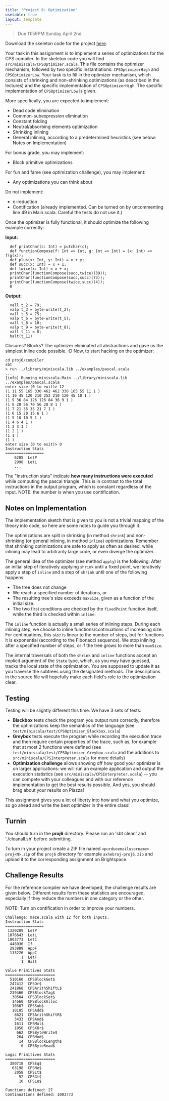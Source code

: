 ```yaml
---
title: "Project 6: Optimization"
usetable: true
layout: template
---
```


> Due 11:59PM Sunday April 2nd

Download the skeleton code for the project
[here](https://www.cs.purdue.edu/homes/jia137/cs502/proj6.zip).

Your task in this assignment is to implement a series of optimizations
for the CPS compiler. In the skeleton code you will find
`src/miniscala/CPSOptimizer.scala`. This file contains the
optimizer mechanism, followed by two specific instantiations:
`CPSOptimizerHigh` and `CPSOptimizerLow`. Your task is to
fill in the optimizer mechanism, which consists of shrinking and
non-shrinking optimizations (as described in the lectures) and the
specific implementation of `CPSOptimizerHigh`. The specific
implementation of `CPSOptimizerLow` is given.

More specifically, you are expected to implement:

-   Dead code elimination
-   Common-subexpression elimination
-   Constant folding
-   Neutral/absorbing elements optimization
-   Shrinking inlining
-   General inlining, according to a predetermined heuristics (see
    below: Notes on Implementation)

For bonus grade, you may implement:

-   Block primitive optimizations

For fun and fame (see optimization challenge), you may implement:

-   Any optimizations you can think about

Do not implement:

-   η-reduction
-   Contification (already implemented. Can be turned on by uncommenting
    line 49 in Main.scala. Careful the tests do not use it.)

Once the optimizer is fully functional, it should optimize the following
example correctly:

**Input:**

      def printChar(c: Int) = putchar(c);
      def functionCompose(f: Int => Int, g: Int => Int) = (x: Int) => f(g(x));
      def plus(x: Int, y: Int) = x + y;
      def succ(x: Int) = x + 1;
      def twice(x: Int) = x + x;
      printChar(functionCompose(succ,twice)(39));
      printChar(functionCompose(succ,succ)(73));
      printChar(functionCompose(twice,succ)(4));
      0

**Output:**

      vall t_2 = 79;
      valp t_3 = byte-write(t_2);
      vall t_5 = 75;
      valp t_6 = byte-write(t_5);
      vall t_8 = 10;
      valp t_9 = byte-write(t_8);
      vall t_11 = 0;
      halt(t_11)

Closures? Blocks? The optimizer eliminated all abstractions and gave us
the simplest inline code possible. :D
Now, to start hacking on the optimizer:

    cd proj6/compiler
    sbt
    > run ../library/miniscala.lib ../examples/pascal.scala
    ...
    [info] Running miniscala.Main ../library/miniscala.lib ../examples/pascal.scala
    enter size (0 to exit)> 12
    (1 11 55 165 330 462 462 330 165 55 11 1 )
    (1 10 45 120 210 252 210 120 45 10 1 )
    (1 9 36 84 126 126 84 36 9 1 )
    (1 8 28 56 70 56 28 8 1 )
    (1 7 21 35 35 21 7 1 )
    (1 6 15 20 15 6 1 )
    (1 5 10 10 5 1 )
    (1 4 6 4 1 )
    (1 3 3 1 )
    (1 2 1 )
    (1 1 )
    (1 )
    enter size (0 to exit)> 0
    Instruction Stats
    =================
        6205  LetP
        2998  LetL
        ...

The "Instruction stats" indicate **how many instructions were
executed** while computing the pascal triangle. This is in contrast to
the total instructions in the output program, which is constant
regardless of the input. NOTE: the number is when you use contification.

## Notes on Implementation

The implementation sketch that is given to you is not a trivial mapping
of the theory into code, so here are some notes to guide you through it.

The optimizations are split in shrinking (in method `shrink`) and
non-shrinking (or general inlining, in method `inline`)
optimizations. Remember that shrinking optimizations are safe to apply
as often as desired, while inlining may lead to arbitrarily large code,
or even diverge the optimizer.

The general idea of the optimizer (see method `apply`) is the
following: After an initial step of iteratively applying `shrink`
until a fixed point, we iteratively apply a step of `inline` and a
step of `shrink` until one of the following happens:

-   The tree does not change
-   We reach a specified number of iterations, or
-   The resulting tree's size exceeds `maxSize`, given as a
    function of the initial size.
-   The two first conditions are checked by the `fixedPoint`
    function itself, while the third is checked within `inline`.

The `inline` function is actually a small series of inlining
steps. During each inlining step, we choose to inline
functions/continuations of increasing size. For continuations, this size
is linear to the number of steps, but for functions it is exponential
(according to the Fibonacci sequence). We stop inlining after a
specified number of steps, or if the tree grows to more than
`maxSize`.

The internal traversals of both the `shrink` and `inline`
functions accept an implicit argument of the `State` type, which,
as you may have guessed, tracks the local state of the optimization. You
are supposed to update it as you traverse the subtrees using the
designated methods. The descriptions in the source file will hopefully
make each field's role to the optimization clear.

## Testing

Testing will be slightly different this time. We have 3 sets of tests:

-   **Blackbox** tests check the program you output runs correctly,
    therefore the optimizations keep the semantics of the language (see
    `test/miniscala/test/CPSOptimizer_Blackbox.scala`)
-   **Greybox** tests execute the program while recording the execution
    trace and then require certain properties of the trace, such as, for
    example that at most 2 functions were defined (see
    `test/miniscala/test/CPSOptimizer_Greybox.scala` and the
    additions to `src/miniscala/CPSInterpreter.scala` for more
    details)
-   **Optimization challenge** allows showing off how good your
    optimizer is on larger applications: we will run an example
    application and output the execution statistics (see
    `src/miniscala/CPSInterpreter.scala`) -- you can compete with
    your colleagues and with our reference implementation to get the
    best results possible. And yes, you should brag about your results
    on Piazza!

This assignment gives you a lot of liberty into how and what you
optimize, so go ahead and write the best optimizer in the entire class!

## Turnin

You should turn in the **proj6** directory. Please run an 'sbt clean'
and './cleanall.sh' before submitting.

To turn in your project create a ZIP file named
`<purdueemailusername>-proj<N>.zip` of the `proj6` directory for
example `axhebraj-proj6.zip` and upload it to the corresponding
assignment on Brightspace.

## Challenge Results

For the reference compiler we have developed, the challenge results are
given below. Different results form these statistics are encouraged,
especially if they reduce the numbers in one category or the other.

NOTE: Turn on contification in order to improve your numbers.

    Challenge: maze.scala with 12 for both inputs.
    Instruction Stats
    =================
     1320209  LetP
     1076643  LetL
     1003773  LetC
      446036  If
      293889  AppF
      113226  AppC
           1  LetF
           1  Halt

    Value Primitives Stats
    ======================
      510160  CPSBlockGet$
      247412  CPSOr$
      241868  CPSArithShiftL$
      239466  CPSBlockTag$
       30504  CPSBlockSet$
       14660  CPSBlockAlloc
       10367  CPSSub$
       10105  CPSAdd$
        8621  CPSArithShiftR$
        3433  CPSAnd$
        1611  CPSMul$
        1056  CPSXOr$
         662  CPSByteWrite$
         264  CPSMod$
          14  CPSBlockLength$
           6  CPSByteRead$

    Logic Primitives Stats
    ======================
      380718  CPSEq$
       63198  CPSNe$
        2058  CPSLt$
          52  CPSGt$
          10  CPSLe$

    Functions defined: 27
    Continuations defined: 1003773
